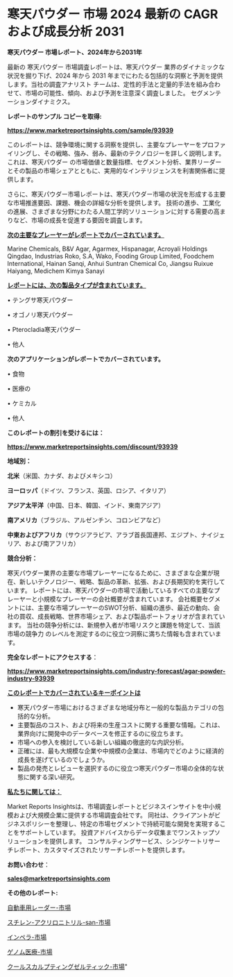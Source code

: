 # 寒天パウダー 市場 2024 最新の CAGR および成長分析 2031

<strong>寒天パウダー 市場レポート、2024年から2031年</strong>

最新の 寒天パウダー 市場調査レポートは、寒天パウダー 業界のダイナミックな状況を掘り下げ、2024 年から 2031 年までにわたる包括的な洞察と予測を提供します。当社の調査アナリスト チームは、定性的手法と定量的手法を組み合わせて、市場の可能性、傾向、および予測を注意深く調査しました。 セグメンテーションダイナミクス。



<strong>レポートのサンプル コピーを取得:</strong> <a href=https://www.marketreportsinsights.com/sample/93939>

<strong><u>https://www.marketreportsinsights.com/sample/93939</u></strong></a>

このレポートは、競争環境に関する洞察を提供し、主要なプレーヤーをプロファイリングし、その戦略、強み、弱み、最新のテクノロジーを詳しく説明します。 これは、寒天パウダー の市場価値と数量指標、セグメント分析、業界リーダーとその製品の市場シェアとともに、実用的なインテリジェンスを利害関係者に提供します。

さらに、寒天パウダー市場レポートは、寒天パウダー市場の状況を形成する主要な市場推進要因、課題、機会の詳細な分析を提供します。 技術の進歩、工業化の進展、さまざまな分野にわたる人間工学的ソリューションに対する需要の高まりなど、市場の成長を促進する要因を調査します。



<strong><u>次の主要なプレーヤーがレポートでカバーされています。</u></strong>

Marine Chemicals, B&V Agar, Agarmex, Hispanagar, Acroyali Holdings Qingdao, Industrias Roko, S.A, Wako, Fooding Group Limited, Foodchem International, Hainan Sanqi, Anhui Suntran Chemical Co, Jiangsu Ruixue Haiyang, Medichem Kimya Sanayi



<strong><u><b>レポートには、次の製品タイプが含まれています。</b></u></strong>

• テングサ寒天パウダー

• オゴノリ寒天パウダー

• Pterocladia寒天パウダー

• 他人



<strong><b>次のアプリケーションがレポートでカバーされています。</b></strong>

• 食物

• 医療の

• ケミカル

• 他人



<strong><b>このレポートの割引を受けるには：</b></strong><a href=https://www.marketreportsinsights.com/discount/93939>

<strong><u>https://www.marketreportsinsights.com/discount/93939</u></strong></a>



<strong>地域別：</strong>



<strong>北米</strong>（米国、カナダ、およびメキシコ）



<strong>ヨーロッパ</strong>（ドイツ、フランス、英国、ロシア、イタリア）



<strong>アジア太平洋</strong>（中国、日本、韓国、インド、東南アジア）



<strong>南アメリカ</strong>（ブラジル、アルゼンチン、コロンビアなど）



<strong>中東およびアフリカ</strong>（サウジアラビア、アラブ首長国連邦、エジプト、ナイジェリア、および南アフリカ）



<strong>競合分析：</strong>

寒天パウダー業界の主要な市場プレーヤーになるために、さまざまな企業が現在、新しいテクノロジー、戦略、製品の革新、拡張、および長期契約を実行しています。 レポートには、寒天パウダーの市場で活動しているすべての主要なプレーヤーと小規模なプレーヤーの会社概要が含まれています。 会社概要セグメントには、主要な市場プレーヤーのSWOT分析、組織の進歩、最近の動向、会社の買収、成長戦略、世界市場シェア、および製品ポートフォリオが含まれています。 当社の競争分析には、新規参入者が市場リスクと課題を特定して、当該市場の競争力 のレベルを測定するのに役立つ洞察に満ちた情報も含まれています。



<strong>完全なレポートにアクセスする</strong>：

<a href=https://www.marketreportsinsights.com/industry-forecast/agar-powder-industry-93939>

<strong><u>https://www.marketreportsinsights.com/industry-forecast/agar-powder-industry-93939</u></strong></a>



<strong><u><b>このレポートでカバーされているキーポイントは</b></u></strong>
<ul>
  <li>寒天パウダー市場におけるさまざまな地域分布と一般的な製品カテゴリの包括的な分析。</li>
  <li>主要製品のコスト、および将来の生産コストに関する重要な情報。これは、業界向けに開発中のデータベースを修正するのに役立ちます。</li>
  <li>市場への参入を検討している新しい組織の徹底的な内訳分析。</li>
  <li>正確には、最も大規模な企業や中規模の企業は、市場内でどのように経済的成長を遂げているのでしょうか。</li>
  <li>製品の発売とレビューを選択するのに役立つ寒天パウダー市場の全体的な状態に関する深い研究。</li>
</ul>


<strong><u><b>私たちに関しては：</b></u></strong>

Market Reports Insightsは、市場調査レポートとビジネスインサイトを中小規模および大規模企業に提供する市場調査会社です。 同社は、クライアントがビジネスポリシーを整理し、特定の市場セグメントで持続可能な開発を実現することをサポートしています。 投資アドバイスからデータ収集までワンストップソリューションを提供します。 コンサルティングサービス、シンジケートリサーチレポート、カスタマイズされたリサーチレポートを提供します。



<strong><b>お問い合わせ</b></strong>：

<a href=mailto:sales@marketreportsinsights.com>

<strong><u>sales@marketreportsinsights.com</u></strong></a>



<strong>その他のレポート:</strong>

<a href=https://www.linkedin.com/pulse/自動車用レーダー-市場-2023-年のダイナミクスとビジネストレンド-u7odf/>自動車用レーダー-市場</a>

<a href=https://www.linkedin.com/pulse/スチレン-アクリロニトリル-san-市場-2023-収益と成長ドライバー-sdc1f/>スチレン-アクリロニトリル-san-市場</a>

<a href=https://www.linkedin.com/pulse/インペラ-市場-2030-年までの需要に焦点を当てた-2023-年調査レポート-pr-news-hub-ntuzf/>インペラ-市場</a>

<a href=https://www.linkedin.com/pulse/ゲノム医療-市場-2023-swot-分析と成長率-2030-trendsetters-testimonials-360-anal-db1vf/>ゲノム医療-市場</a>

<a href=https://www.linkedin.com/pulse/クールスカルプティングゼルティック-市場-2023-総利益と主要ベンダー-xfvvf/>クールスカルプティングゼルティック-市場</a>"
